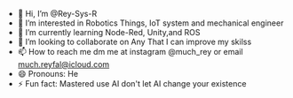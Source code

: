 - 👋 Hi, I’m @Rey-Sys-R
- 👀 I’m interested in Robotics Things, IoT system and mechanical engineer
- 🌱 I’m currently learning Node-Red, Unity,and ROS
- 💞️ I’m looking to collaborate on Any That I can improve my skilss
- 📫 How to reach me dm me at instagram @much_rey or email much.reyfal@icloud.com
- 😄 Pronouns: He
- ⚡ Fun fact: Mastered use AI don't let AI change your existence

<!---
Rey-Sys-R/Rey-Sys-R is a ✨ special ✨ repository because its `README.md` (this file) appears on your GitHub profile.
You can click the Preview link to take a look at your changes.
--->
